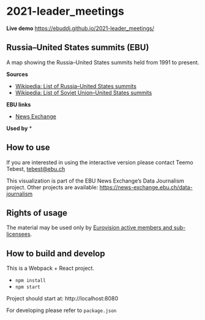 # 2021-leader_meetings

**Live demo** https://ebuddj.github.io/2021-leader_meetings/

## Russia–United States summits (EBU)

A map showing the Russia–United States summits held from 1991 to present.

**Sources**
* [Wikipedia: List of Russia–United States summits](https://en.wikipedia.org/wiki/List_of_Russia%E2%80%93United_States_summits)
* [Wikipedia: List of Soviet Union–United States summits](https://en.wikipedia.org/wiki/List_of_Soviet_Union%E2%80%93United_States_summits)

**EBU links**
* [News Exchange](https://news-exchange.ebu.ch/item_detail/2f81101a05bc4c48c499a4dff0ab4718/2021_10023427)

**Used by**
*

## How to use

If you are interested in using the interactive version please contact Teemo Tebest, tebest@ebu.ch

This visualization is part of the EBU News Exchange’s Data Journalism project. Other projects are available: https://news-exchange.ebu.ch/data-journalism

## Rights of usage

The material may be used only by [Eurovision active members and sub-licensees](https://www.ebu.ch/eurovision-news/members-and-sublicensees).

## How to build and develop

This is a Webpack + React project.

* `npm install`
* `npm start`

Project should start at: http://localhost:8080

For developing please refer to `package.json`